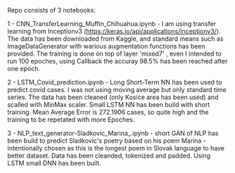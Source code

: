 Repo consists of 3 notebooks:

1 - CNN_TransferLearning_Muffin_Chihuahua.ipynb - I am using transfer learning from Inceptionv3 (https://keras.io/api/applications/inceptionv3/). The data has been downloaded from Kaggle, and standard means such as ImageDataGenerator with warious augmentation functions has been provided. The training is done on top of layer 'mixed7' , even I intended to run 100 epoches, using Callback the accuray 98.5% has been reached after one epoch. 

2 - LSTM_Covid_prediction.ipynb - Long Short-Term NN has been used to predict covid cases. I was not using moving average but only standard time series. The data has been cleaned (only Kosice area has been used) and scalled with MinMax scaler. Small LSTM NN has been build with short training. Mean Average Error is 272.1906 cases, so quite high and the training to be repetated with more Epoches. 

 3 - NLP_text_generator-Sladkovic_Marina_.ipynb - short GAN of NLP has been build to predict Sladkovic's poetry based on his poem Marina - intentionally chosen as this is the longest poem in Slovak language to have better dataset. Data has been cleanded, tokenized and padded. Using LSTM small DNN has been built.
